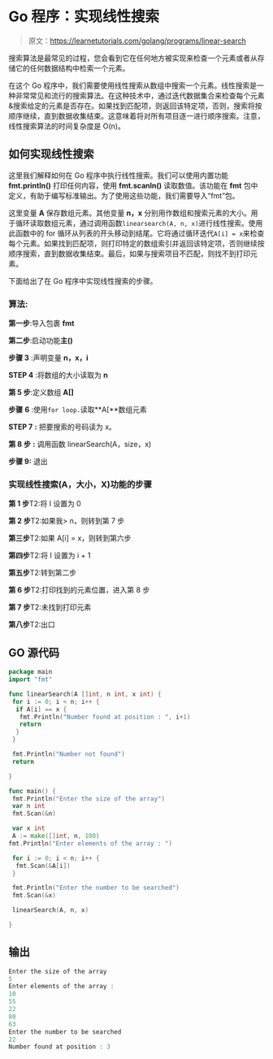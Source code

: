 # Go 程序：实现线性搜索

> 原文：<https://learnetutorials.com/golang/programs/linear-search>

搜索算法是最常见的过程，您会看到它在任何地方被实现来检查一个元素或者从存储它的任何数据结构中检索一个元素。

在这个 Go 程序中，我们需要使用线性搜索从数组中搜索一个元素。线性搜索是一种非常常见和流行的搜索算法。在这种技术中，通过迭代数据集合来检查每个元素&搜索给定的元素是否存在。如果找到匹配项，则返回该特定项，否则，搜索将按顺序继续，直到数据收集结束。这意味着将对所有项目逐一进行顺序搜索。注意，线性搜索算法的时间复杂度是 O(n)。

## 如何实现线性搜索

这里我们解释如何在 Go 程序中执行线性搜索。我们可以使用内置功能 **fmt.println()** 打印任何内容，使用 **fmt.scanln()** 读取数值。该功能在 **fmt** 包中定义，有助于编写标准输出。为了使用这些功能，我们需要导入“fmt”包。

这里变量 **A** 保存数组元素。其他变量 **n，x** 分别用作数组和搜索元素的大小。用于循环读取数组元素，通过调用函数`linearsearch(A, n, x)`进行线性搜索。使用此函数中的 for 循环从列表的开头移动到结尾。它将通过循环迭代`A[i] = x`来检查每个元素。如果找到匹配项，则打印特定的数组索引并返回该特定项，否则继续按顺序搜索，直到数据收集结束。最后，如果与搜索项目不匹配，则找不到打印元素。

下面给出了在 Go 程序中实现线性搜索的步骤。

### **算法:**

**第一步**:导入包裹 **fmt**

**第二步**:启动功能**主()**

**步骤 3** :声明变量 **n，x，i**

**STEP 4** :将数组的大小读取为 **n**

**第 5 步**:定义数组 **A[]**

**步骤** **6** :使用`for loop.`读取**A[**数组元素

**STEP 7** **:** 把要搜索的号码读为 x。

**第 8 步** **:** 调用函数 linearSearch(A，size，x)

**步骤 9:** 退出

### **实现线性搜索(A，大小，X)功能的步骤**

**第 1 步**T2:将 I 设置为 0

**第 2 步**T2:如果我> n，则转到第 7 步

**第三步**T2:如果 A[i] = x，则转到第六步

**第四步**T2:将 I 设置为 i + 1

**第五步**T2:转到第二步

**第 6 步**T2:打印找到的元素位置，进入第 8 步

**第 7 步**T2:未找到打印元素

**第八步**T2:出口

## GO 源代码

```go
package main
import "fmt"

func linearSearch(A []int, n int, x int) {
 for i := 0; i < n; i++ {
  if A[i] == x {
   fmt.Println("Number found at position : ", i+1)
   return
  }
 }

 fmt.Println("Number not found")
 return

}

func main() {
 fmt.Println("Enter the size of the array")
 var n int
 fmt.Scan(&n)

 var x int
 A := make([]int, n, 100)
fmt.Println("Enter elements of the array : ")

 for i := 0; i < n; i++ {
  fmt.Scan(&A[i])
 }

 fmt.Println("Enter the number to be searched")
 fmt.Scan(&x)

 linearSearch(A, n, x)

} 

```

## 输出

```go
Enter the size of the array
5
Enter elements of the array :
10
55
22
80
63
Enter the number to be searched
22
Number found at position : 3
```
